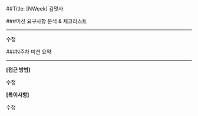 ##Title: [NWeek] 김멋사

###미션 요구사항 분석 & 체크리스트

---

수정


###N주차 미션 요약

---

**[접근 방법]**

수정



**[특이사항]**

수정